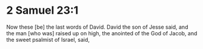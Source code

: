 # 2 Samuel 23:1

Now these [be] the last words of David. David the son of Jesse said, and the man [who was] raised up on high, the anointed of the God of Jacob, and the sweet psalmist of Israel, said,